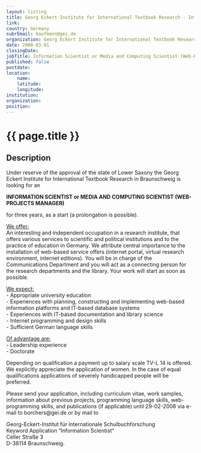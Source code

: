 ```yaml
---
layout: listing
title: Georg Eckert Institute for International Textbook Research - Information Scientist or Media and Computing Scientist (Web-Projects Manager)
link:
country: Germany
subrEmail: kaufmann@gei.de
organization: Georg Eckert Institute for International Textbook Research 
date: 2008-03-01
closingDate: 
jobTitle: Information Scientist or Media and Computing Scientist (Web-Projects Manager)
published: false
postdate:
location:
    name: 
    latitude: 
    longitude: 
institution: 
organization: 
position: 
--- 
```



# {{ page.title }}

## Description







<p>
Under reserve of the approval of the state of Lower Saxony the Georg Eckert Institute for International Textbook Research in Braunschweig is looking for an </p>

<p> <b> INFORMATION SCIENTIST or MEDIA AND COMPUTING SCIENTIST 
(WEB-PROJECTS MANAGER) </b> </P>

<p>for three years, as a start (a prolongation is possible). </p>

<p> <u> We offer: </u> <br>
An interesting and independent occupation in a research institute, that offers various services to scientific and political institutions and to the practice of education in Germany. We attribute central importance to the installation of web-based service offers (internet portal, virtual research environment, internet editions). 
You will be in charge of the Communications Department and you will act as a connecting person for the research departments and the library. Your work will start as soon as possible. </p>

<p> <u> We expect: </u> <br>
- Appropriate university education <br>
- Experiences with planning, constructing and implementing web-based information platforms and IT-based database systems <br>
- Experiences with IT-based documentation and library science <br>
- Internet programming and design skills <br>
- Sufficient German language skills <br> </p>

<p> <u> Of advantage are: </u> <br>
- Leadership experience <br>
- Doctorate </p>

<p>Depending on qualification a payment up to salary scale TV-L 14 is offered. We explicitly appreciate the application of women. In the case of equal qualifications applications of severely handicapped people will be preferred. </p>

<p>Please send your application, including curriculum vitae, work samples, information about previous projects, programming language skills, web-programming skills, and publications (if applicable) until 29-02-2008 via e-mail to borchers@gei.de or by mail to </p>

<p>Georg-Eckert-Institut für internationale Schulbuchforschung <br>
Keyword Application “Information Scientist“ <br>
Celler Straße 3 <br>
D-38114 Braunschweig. <br>
</p>
